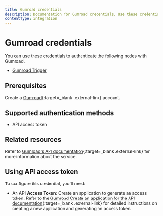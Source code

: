 ```yaml
---
title: Gumroad credentials
description: Documentation for Gumroad credentials. Use these credentials to authenticate Gumroad in n8n, a workflow automation platform.
contentType: integration
---
```


# Gumroad credentials

You can use these credentials to authenticate the following nodes with Gumroad.

- [Gumroad Trigger](/integrations/builtin/trigger-nodes/n8n-nodes-base.gumroadtrigger/)

## Prerequisites

Create a [Gumroad](https://gumroad.com/){:target=_blank .external-link} account.

## Supported authentication methods

- API access token

## Related resources

Refer to [Gumroad's API documentation](https://app.gumroad.com/api){:target=_blank .external-link} for more information about the service.

## Using API access token

To configure this credential, you'll need:

- An API **Access Token**: Create an application to generate an access token. Refer to the [Gumroad Create an application for the API documentation](https://help.gumroad.com/article/280-create-application-api){:target=_blank .external-link} for detailed instructions on creating a new application and generating an access token.

